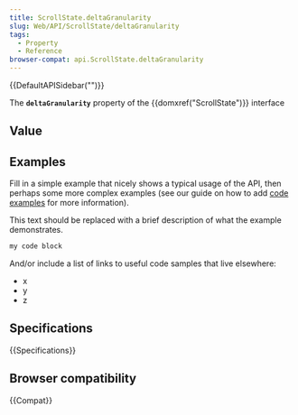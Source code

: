 ```yaml
---
title: ScrollState.deltaGranularity
slug: Web/API/ScrollState/deltaGranularity
tags:
  - Property
  - Reference
browser-compat: api.ScrollState.deltaGranularity
---
```

{{DefaultAPISidebar("")}}

The **`deltaGranularity`** property of the {{domxref("ScrollState")}} interface 

## Value



## Examples

Fill in a simple example that nicely shows a typical usage of the API, then perhaps some more complex examples (see our guide on how to add [code examples](/en-US/docs/MDN/Contribute/Structures/Code_examples) for more information).

This text should be replaced with a brief description of what the example demonstrates.

```js
my code block
```

And/or include a list of links to useful code samples that live elsewhere:

*   x
*   y
*   z

## Specifications

{{Specifications}}

## Browser compatibility

{{Compat}}


